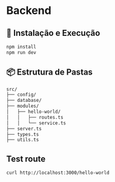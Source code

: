 # Backend

## 🚀 Instalação e Execução

```bash
npm install
npm run dev
```

## 📦 Estrutura de Pastas

```bash
src/
├── config/
├── database/
├── modules/
│   ├── hello-world/
│   │   ├── routes.ts
│   │   └── service.ts
├── server.ts
├── types.ts
├── utils.ts
```

## Test route

```bash
curl http://localhost:3000/hello-world
```

